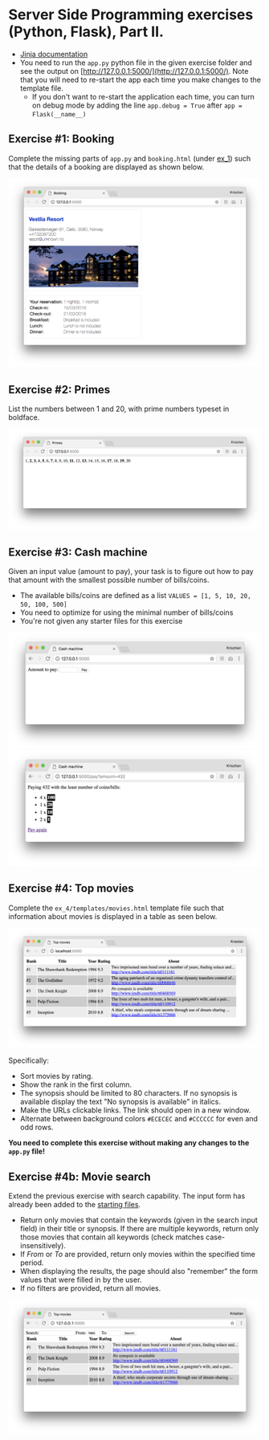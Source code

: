 # Server Side Programming exercises (Python, Flask), Part II.

  * [Jinja documentation](http://jinja.pocoo.org/docs/2.10/templates/)
  * You need to run the `app.py` python file in the given exercise folder and see the output on [http://127.0.0.1:5000/](http://127.0.0.1:5000/). Note that you will need to re-start the app each time you make changes to the template file.
    - If you don't want to re-start the application each time, you can turn on debug mode by adding the line `app.debug = True` after `app = Flask(__name__)`


## Exercise #1: Booking

Complete the missing parts of `app.py` and `booking.html` (under [ex_1](ex_1/)) such that the details of a booking are displayed as shown below.

![Exercise1](images/exercise1.png)


## Exercise #2: Primes

List the numbers between 1 and 20, with prime numbers typeset in boldface.

![Exercise2](images/exercise2.png)


## Exercise #3: Cash machine

Given an input value (amount to pay), your task is to figure out how to pay that amount with the smallest possible number of bills/coins.

  * The available bills/coins are defined as a list `VALUES = [1, 5, 10, 20, 50, 100, 500]`
  * You need to optimize for using the minimal number of bills/coins
  * You're not given any starter files for this exercise

![Exercise3](images/exercise3.png)
![Exercise3/2](images/exercise3_2.png)


## Exercise #4: Top movies

Complete the `ex_4/templates/movies.html` template file such that information about movies is displayed in a table as seen below.  

![Exercise1](images/exercise4.png)

Specifically:

  * Sort movies by rating.
  * Show the rank in the first column.
  * The synopsis should be limited to 80 characters. If no synopsis is available display the text "No synopsis is available" in italics.
  * Make the URLs clickable links. The link should open in a new window.
  * Alternate between background colors `#ECECEC` and `#CCCCCC` for even and odd rows.

**You need to complete this exercise without making any changes to the `app.py` file!**


## Exercise #4b: Movie search

Extend the previous exercise with search capability.  The input form has already been added to the [starting files](ex_4b/).

  * Return only movies that contain the keywords (given in the search input field) in their title or synopsis. If there are multiple keywords, return only those movies that contain all keywords (check matches case-insensitively).
  * If *From* or *To* are provided, return only movies within the specified time period.
  * When displaying the results, the page should also "remember" the form values that were filled in by the user.
  * If no filters are provided, return all movies.

![Exercise1b](images/exercise4b.png)
